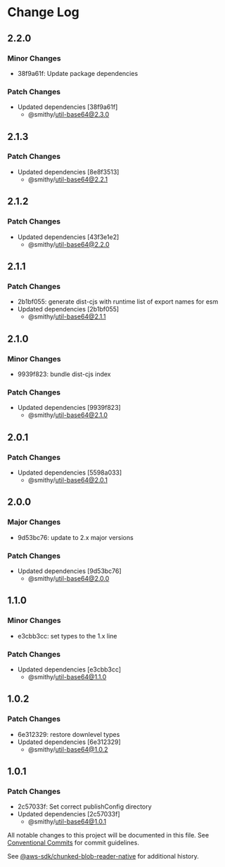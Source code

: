# Change Log

## 2.2.0

### Minor Changes

- 38f9a61f: Update package dependencies

### Patch Changes

- Updated dependencies [38f9a61f]
  - @smithy/util-base64@2.3.0

## 2.1.3

### Patch Changes

- Updated dependencies [8e8f3513]
  - @smithy/util-base64@2.2.1

## 2.1.2

### Patch Changes

- Updated dependencies [43f3e1e2]
  - @smithy/util-base64@2.2.0

## 2.1.1

### Patch Changes

- 2b1bf055: generate dist-cjs with runtime list of export names for esm
- Updated dependencies [2b1bf055]
  - @smithy/util-base64@2.1.1

## 2.1.0

### Minor Changes

- 9939f823: bundle dist-cjs index

### Patch Changes

- Updated dependencies [9939f823]
  - @smithy/util-base64@2.1.0

## 2.0.1

### Patch Changes

- Updated dependencies [5598a033]
  - @smithy/util-base64@2.0.1

## 2.0.0

### Major Changes

- 9d53bc76: update to 2.x major versions

### Patch Changes

- Updated dependencies [9d53bc76]
  - @smithy/util-base64@2.0.0

## 1.1.0

### Minor Changes

- e3cbb3cc: set types to the 1.x line

### Patch Changes

- Updated dependencies [e3cbb3cc]
  - @smithy/util-base64@1.1.0

## 1.0.2

### Patch Changes

- 6e312329: restore downlevel types
- Updated dependencies [6e312329]
  - @smithy/util-base64@1.0.2

## 1.0.1

### Patch Changes

- 2c57033f: Set correct publishConfig directory
- Updated dependencies [2c57033f]
  - @smithy/util-base64@1.0.1

All notable changes to this project will be documented in this file.
See [Conventional Commits](https://conventionalcommits.org) for commit guidelines.

See [@aws-sdk/chunked-blob-reader-native](https://github.com/aws/aws-sdk-js-v3/blob/main/packages/chunked-blob-reader-native/CHANGELOG.md) for additional history.
